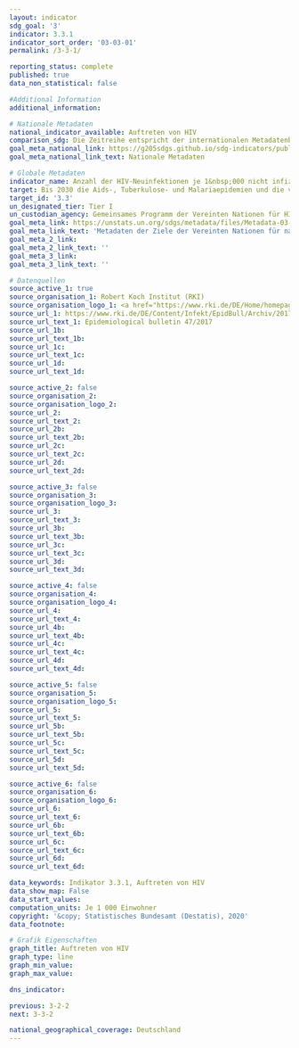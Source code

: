 ```yaml
---
layout: indicator
sdg_goal: '3'
indicator: 3.3.1
indicator_sort_order: '03-03-01'
permalink: /3-3-1/

reporting_status: complete
published: true
data_non_statistical: false

#Additional Information
additional_information: 

# Nationale Metadaten
national_indicator_available: Auftreten von HIV
comparison_sdg: Die Zeitreihe entspricht der internationalen Metadatenbeschreibung
goal_meta_national_link: https://g205sdgs.github.io/sdg-indicators/public/MetaDe/3.3.1.pdf
goal_meta_national_link_text: Nationale Metadaten

# Globale Metadaten
indicator_name: Anzahl der HIV-Neuinfektionen je 1&nbsp;000 nicht infizierter Einwohner, nach Geschlecht, Alter und Risikogruppe
target: Bis 2030 die Aids-, Tuberkulose- und Malariaepidemien und die vernachlässigten Tropenkrankheiten beseitigen und Hepatitis, durch Wasser übertragene Krankheiten und andere übertragbare Krankheiten bekämpfen
target_id: '3.3'
un_designated_tier: Tier I
un_custodian_agency: Gemeinsames Programm der Vereinten Nationen für HIV/Aids (UNAIDS)
goal_meta_link: https://unstats.un.org/sdgs/metadata/files/Metadata-03-03-01.pdf
goal_meta_link_text: 'Metadaten der Ziele der Vereinten Nationen für nachhaltige Entwicklung'
goal_meta_2_link: 
goal_meta_2_link_text: ''
goal_meta_3_link: 
goal_meta_3_link_text: ''

# Datenquellen
source_active_1: true
source_organisation_1: Robert Koch Institut (RKI)
source_organisation_logo_1: <a href="https://www.rki.de/DE/Home/homepage_node.html;jsessionid=897A9328BDF1782EBE1DD1059F3E66E5.2_cid298"><img src="https://g205sdgs.github.io/sdg-indicators/public/logos/rki.png" alt="Logo rki" /></a>
source_url_1: https://www.rki.de/DE/Content/Infekt/EpidBull/Archiv/2017/Ausgaben/47_17.pdf
source_url_text_1: Epidemiological bulletin 47/2017
source_url_1b: 
source_url_text_1b: 
source_url_1c: 
source_url_text_1c: 
source_url_1d: 
source_url_text_1d: 

source_active_2: false
source_organisation_2: 
source_organisation_logo_2: 
source_url_2: 
source_url_text_2: 
source_url_2b: 
source_url_text_2b: 
source_url_2c: 
source_url_text_2c: 
source_url_2d: 
source_url_text_2d: 

source_active_3: false
source_organisation_3: 
source_organisation_logo_3: 
source_url_3: 
source_url_text_3: 
source_url_3b: 
source_url_text_3b: 
source_url_3c: 
source_url_text_3c: 
source_url_3d: 
source_url_text_3d: 

source_active_4: false
source_organisation_4: 
source_organisation_logo_4: 
source_url_4: 
source_url_text_4: 
source_url_4b: 
source_url_text_4b: 
source_url_4c: 
source_url_text_4c: 
source_url_4d: 
source_url_text_4d: 

source_active_5: false
source_organisation_5: 
source_organisation_logo_5: 
source_url_5: 
source_url_text_5: 
source_url_5b: 
source_url_text_5b: 
source_url_5c: 
source_url_text_5c: 
source_url_5d: 
source_url_text_5d: 

source_active_6: false
source_organisation_6: 
source_organisation_logo_6: 
source_url_6: 
source_url_text_6: 
source_url_6b: 
source_url_text_6b: 
source_url_6c: 
source_url_text_6c: 
source_url_6d: 
source_url_text_6d: 

data_keywords: Indikator 3.3.1, Auftreten von HIV
data_show_map: False
data_start_values: 
computation_units: Je 1 000 Einwohner
copyright: '&copy; Statistisches Bundesamt (Destatis), 2020'
data_footnote: 

# Grafik Eigenschaften
graph_title: Auftreten von HIV
graph_type: line
graph_min_value: 
graph_max_value: 

dns_indicator: 

previous: 3-2-2
next: 3-3-2

national_geographical_coverage: Deutschland
---
```



